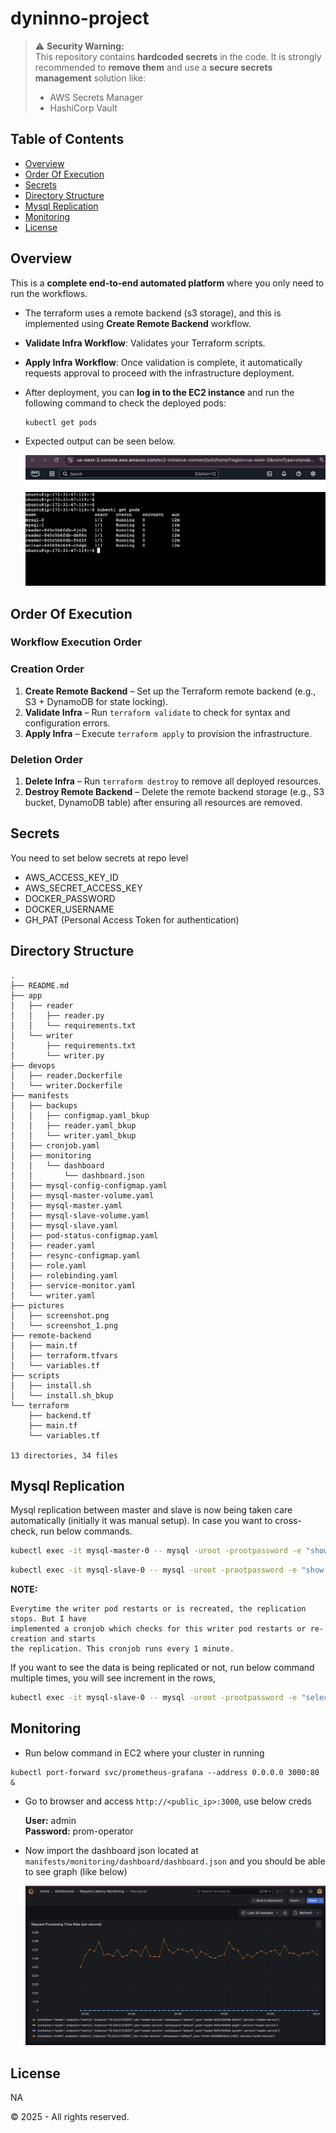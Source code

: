 # dyninno-project


> ⚠️ **Security Warning:**  
> This repository contains **hardcoded secrets** in the code. It is strongly recommended to **remove them** and use a **secure secrets management** solution like:
> - AWS Secrets Manager  
> - HashiCorp Vault  


## Table of Contents
- [Overview](#overview)
- [Order Of Execution](#order-of-execution)
- [Secrets](#secrets)
- [Directory Structure](#directory-structure)
- [Mysql Replication](#mysql-replication)
- [Monitoring](#monitoring)
- [License](#license)

## Overview

This is a **complete end-to-end automated platform** where you only need to run the workflows.

- The terraform uses a remote backend (s3 storage), and this is implemented using **Create Remote Backend** workflow.
- **Validate Infra Workflow**: Validates your Terraform scripts.
- **Apply Infra Workflow**: Once validation is complete, it automatically requests approval to proceed with the infrastructure deployment.
- After deployment, you can **log in to the EC2 instance** and run the following command to check the deployed pods:

  ```sh
  kubectl get pods
  ```
- Expected output can be seen below.

  ![Screenshot](pictures/screenshot.png)


## Order Of Execution

### Workflow Execution Order

### **Creation Order**
1. **Create Remote Backend** – Set up the Terraform remote backend (e.g., S3 + DynamoDB for state locking).
2. **Validate Infra** – Run `terraform validate` to check for syntax and configuration errors.
3. **Apply Infra** – Execute `terraform apply` to provision the infrastructure.

### **Deletion Order**
1. **Delete Infra** – Run `terraform destroy` to remove all deployed resources.
2. **Destroy Remote Backend** – Delete the remote backend storage (e.g., S3 bucket, DynamoDB table) after ensuring all resources are removed.


## Secrets 

You need to set below secrets at repo level

- AWS_ACCESS_KEY_ID
- AWS_SECRET_ACCESS_KEY
- DOCKER_PASSWORD
- DOCKER_USERNAME
- GH_PAT (Personal Access Token for authentication)

## Directory Structure
```
.
├── README.md
├── app
│   ├── reader
│   │   ├── reader.py
│   │   └── requirements.txt
│   └── writer
│       ├── requirements.txt
│       └── writer.py
├── devops
│   ├── reader.Dockerfile
│   └── writer.Dockerfile
├── manifests
│   ├── backups
│   │   ├── configmap.yaml_bkup
│   │   ├── reader.yaml_bkup
│   │   └── writer.yaml_bkup
│   ├── cronjob.yaml
│   ├── monitoring
│   │   └── dashboard
│   │       └── dashboard.json
│   ├── mysql-config-configmap.yaml
│   ├── mysql-master-volume.yaml
│   ├── mysql-master.yaml
│   ├── mysql-slave-volume.yaml
│   ├── mysql-slave.yaml
│   ├── pod-status-configmap.yaml
│   ├── reader.yaml
│   ├── resync-configmap.yaml
│   ├── role.yaml
│   ├── rolebinding.yaml
│   ├── service-monitor.yaml
│   └── writer.yaml
├── pictures
│   ├── screenshot.png
│   └── screenshot_1.png
├── remote-backend
│   ├── main.tf
│   ├── terraform.tfvars
│   └── variables.tf
├── scripts
│   ├── install.sh
│   └── install.sh_bkup
└── terraform
    ├── backend.tf
    ├── main.tf
    └── variables.tf

13 directories, 34 files
```

## Mysql Replication

Mysql replication between master and slave is now being taken care automatically (initially it was manual setup). In case you want to cross-check, run below commands.

```sh
kubectl exec -it mysql-master-0 -- mysql -uroot -prootpassword -e "show master status\G;"
```

```sh
kubectl exec -it mysql-slave-0 -- mysql -uroot -prootpassword -e "show slave status\G;"
```

**NOTE:**
```text
Everytime the writer pod restarts or is recreated, the replication stops. But I have 
implemented a cronjob which checks for this writer pod restarts or re-creation and starts 
the replication. This cronjob runs every 1 minute.
```

If you want to see the data is being replicated or not, run below command multiple times, you will see increment in the rows,
```sh
kubectl exec -it mysql-slave-0 -- mysql -uroot -prootpassword -e "select * from test.data;"
```

## Monitoring
- Run below command in EC2 where your cluster in running
```
kubectl port-forward svc/prometheus-grafana --address 0.0.0.0 3000:80 &
```
- Go to browser and access ```http://<public_ip>:3000```, use below creds

  **User:** admin  
  **Password:** prom-operator 

- Now import the dashboard json located at ```manifests/monitoring/dashboard/dashboard.json``` and you should be able to see graph (like below)

  ![Screenshot](pictures/screenshot_1.png)


## License
NA

© 2025 - All rights reserved.
